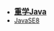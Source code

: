 - <font style="font-weight:bold;font-size:17px;">[重学Java](编程开发/重学Java/)</font>
- [JavaSE8](编程开发/重学Java/JavaSE8/)

